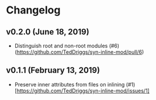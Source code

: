 # Changelog

## v0.2.0 (June 18, 2019)
- Distinguish root and non-root modules (#6)(https://github.com/TedDriggs/syn-inline-mod/pull/6)

## v0.1.1 (February 13, 2019)
- Preserve inner attributes from files on inlining (#1)[https://github.com/TedDriggs/syn-inline-mod/issues/1]
